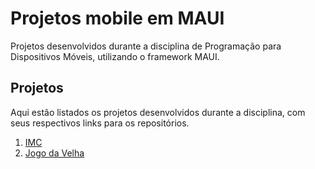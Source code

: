 # Projetos mobile em MAUI

Projetos desenvolvidos durante a disciplina de Programação para Dispositivos Móveis, utilizando o framework MAUI.

## Projetos

Aqui estão listados os projetos desenvolvidos durante a disciplina, com seus respectivos links para os repositórios.

1. [IMC](./Projeto1/README.md)
2. [Jogo da Velha](./Projeto2/README.md)
